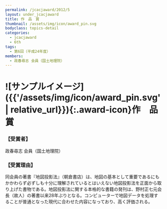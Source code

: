 ```yaml
---
permalink: /jcacjaward/2012/5
layout: under_jcacjaward
title: 作　品　賞
thumbnail: /assets/img/icon/award_pin.svg
bodyclass: topics-detail
categories:
  - jcacjaward
  - 6th
tags:
  - 第6回（平成24年度）
members:
  - 政春尋志 会員（国土地理院）
---
```


# ![サンプルイメージ]({{'/assets/img/icon/award_pin.svg' | relative_url}}){:.award-icon}作　品　賞

### 【受賞者】

政春尋志 会員（国土地理院）

### 【受賞理由】

同会員の著書『地図投影法』（朝倉書店）は、地図の基本として重要であるにもかかわらず必ずしも十分に理解されているとはいえない地図投影法を正面から取り上げた書物である。地図投影法に関する本格的な書籍の発刊は、野村正七元会長（故人）の著書以来28年ぶりとなる。コンピューターで地図データを処理することが普通となった現代に合わせた内容になっており、高く評価される。
